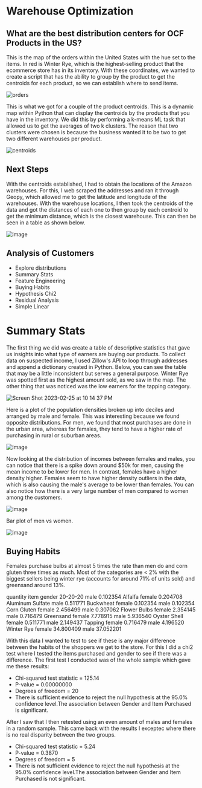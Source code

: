# Warehouse Optimization
 
## What are the best distribution centers for OCF Products in the US?

This is the map of the orders within the United States with the hue set to the items. In red is Winter Rye, which is the highest-selling product that the ecommerce store has in its inventory. With these coordinates, we wanted to create a script that has the ability to group by the product to get the centroids for each product, so we can establish where to send items.

![orders](https://user-images.githubusercontent.com/94020684/221389677-f7aac8d2-d2ae-46e3-af70-4935f8ef104f.png)

This is what we got for a couple of the product centroids. This is a dynamic map within Python that can display the centroids by the products that you have in the inventory. We did this by performing a k-means ML task that allowed us to get the averages of two k clusters. The reason that two clusters were chosen is because the business wanted it to be two to get two different warehouses per product.

![centroids](https://user-images.githubusercontent.com/94020684/221389670-767d40a3-b63b-4b34-8b96-484be892a83f.png)

## Next Steps 

With the centroids established, I had to obtain the locations of the Amazon warehouses. For this, I web scraped the addresses and ran it through Geopy, which allowed me to get the latitude and longitude of the warehouses. With the warehouse locations, I then took the centroids of the data and got the distances of each one to then group by each centroid to get the minimum distance, which is the closest warehouse. This can then be seen in a table as shown below.

![image](https://user-images.githubusercontent.com/94020684/221389941-51c6ce44-8418-4299-9ece-e430a1e8183a.png)

## Analysis of Customers 
- Explore distributions 
- Summary Stats 
- Feature Engineering
- Buying Habits 
- Hypothesis Chi2
- Residual Analysis
- Simple Linear

# Summary Stats

The first thing we did was create a table of descriptive statistics that gave us insights into what type of earners are buying our products. To collect data on suspected income, I used Zillow's API to loop through addresses and append a dictionary created in Python. Below, you can see the table that may be a little inconsistent but serves a general purpose. Winter Rye was spotted first as the highest amount sold, as we saw in the map. The other thing that was noticed was the low earners for the tapping category.

![Screen Shot 2023-02-25 at 10 14 37 PM](https://user-images.githubusercontent.com/94020684/221390327-39618074-4666-4ba6-af24-ea417b9d8f13.png)

Here is a plot of the population densities broken up into deciles and arranged by male and female. This was interesting because we found opposite distributions. For men, we found that most purchases are done in the urban area, whereas for females, they tend to have a higher rate of purchasing in rural or suburban areas.

![image](https://user-images.githubusercontent.com/94020684/221390436-b47958f8-72f4-467f-9cf7-0cd410b85606.png)

Now looking at the distribution of incomes between females and males, you can notice that there is a spike down around $50k for men, causing the mean income to be lower for men. In contrast, females have a higher density higher. Females seem to have higher density outliers in the data, which is also causing the male's average to be lower than females. You can also notice how there is a very large number of men compared to women among the customers.

![image](https://user-images.githubusercontent.com/94020684/221390467-50ed33de-8060-4332-a708-d0d06a7db43a.png)

Bar plot of men vs women.

![image](https://user-images.githubusercontent.com/94020684/221390519-08bc90d7-3bc0-494c-ae6f-d0e7c299690b.png)

## Buying Habits
Females purchase bulbs at almost 5 times the rate than men do and corn gluten three times as much. Most of the categories are < 2% with the biggest sellers being winter rye (accounts for around 71% of units sold) and greensand around 13%.

quantity
item              gender
20-20-20          male       0.102354
Alfalfa           female     0.204708
Aluminum Sulfate  male       0.511771
Buckwheat         female     0.102354
                  male       0.102354
Corn Gluten       female     2.456499
                  male       0.307062
Flower Bulbs      female     2.354145
                  male       0.716479
Greensand         female     7.778915
                  male       5.936540
Oyster Shell      female     0.511771
                  male       2.149437
Tapping           female     0.716479
                  male       4.196520
Winter Rye        female    34.800409
                  male      37.052201
                  
                  
With this data I wanted to test to see if these is any major difference between the habits of the shoppers we get to the store. For this I did a chi2 test where I tested the items purchased and gender to see if there was a difference. The first test I conducted was of the whole sample which gave me these results: 

- Chi-squared test statistic = 125.14
- P-value = 0.00000000
- Degrees of freedom = 20
- There is sufficient evidence to reject the null hypothesis at the 95.0% confidence level.The association between Gender and Item Purchased is significant.

After I saw that I then retested using an even amount of males and females in a random sample. This came back with the results I exceptec where there is no real disparity between the two groups. 

- Chi-squared test statistic = 5.24
- P-value = 0.3870
- Degrees of freedom = 5
- There is not sufficient evidence to reject the null hypothesis at the 95.0% confidence level.The association between Gender and Item Purchased is not significant.


